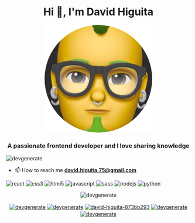 <h1 align="center">Hi 👋, I'm David Higuita</h1>
<p align="center">
  <img src="./avatar.png" />
</p>
<h3 align="center">A passionate frontend developer and I love sharing knowledge</h3>
<p align="left"> <img src="https://komarev.com/ghpvc/?username=devgenerate" alt="devgenerate" /> </p>

- 📫 How to reach me **david.higuita.75@gmail.com**

<p align="left"><img src="https://konpa.github.io/devicon/devicon.git/icons/react/react-original-wordmark.svg" alt="react" width="20" height="20"/> <img src="https://konpa.github.io/devicon/devicon.git/icons/css3/css3-original-wordmark.svg" alt="css3" width="20" height="20"/> <img src="https://konpa.github.io/devicon/devicon.git/icons/html5/html5-original-wordmark.svg" alt="html5" width="20" height="20"/> <img src="https://konpa.github.io/devicon/devicon.git/icons/javascript/javascript-original.svg" alt="javascript" width="20" height="20"/> <img src="https://konpa.github.io/devicon/devicon.git/icons/sass/sass-original.svg" alt="sass" width="20" height="20"/> <img src="https://konpa.github.io/devicon/devicon.git/icons/nodejs/nodejs-original-wordmark.svg" alt="nodejs" width="20" height="20"/> <img src="https://konpa.github.io/devicon/devicon.git/icons/python/python-original-wordmark.svg" alt="python" width="20" height="20"/></p><p align="center"> <img src="https://github-readme-stats.vercel.app/api?username=devgenerate&show_icons=true" alt="devgenerate" /> </p>

<p align="center">
<a href="https://codepen.io/devgenerate" target="blank"><img align="center" src="https://cdn.jsdelivr.net/npm/simple-icons@3.0.1/icons/codepen.svg" alt="devgenerate" height="20" width="20" /></a>
<a href="https://twitter.com/devgenerate" target="blank"><img align="center" src="https://cdn.jsdelivr.net/npm/simple-icons@3.0.1/icons/twitter.svg" alt="devgenerate" height="20" width="20" /></a>
<a href="https://linkedin.com/in/david-higuita-873bb293" target="blank"><img align="center" src="https://cdn.jsdelivr.net/npm/simple-icons@3.0.1/icons/linkedin.svg" alt="david-higuita-873bb293" height="20" width="20" /></a>
<a href="https://codesandbox.com/devgenerate" target="blank"><img align="center" src="https://cdn.jsdelivr.net/npm/simple-icons@3.0.1/icons/codesandbox.svg" alt="devgenerate" height="20" width="20" /></a>
<a href="https://instagram.com/devgenerate" target="blank"><img align="center" src="https://cdn.jsdelivr.net/npm/simple-icons@3.0.1/icons/instagram.svg" alt="devgenerate" height="20" width="20" /></a>
</p>

